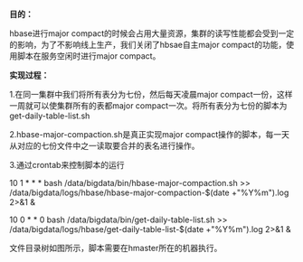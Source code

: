 **目的：**

hbase进行major compact的时候会占用大量资源，集群的读写性能都会受到一定的影响，为了不影响线上生产，我们关闭了hbsae自主major compact的功能，使用脚本在服务空闲时进行major compact。

**实现过程：**

1.在同一集群中我们将所有表分为七份，然后每天凌晨major compact一份，这样一周就可以使集群所有的表都major compact一次。将所有表分为七份的脚本为get-daily-table-list.sh

2.hbase-major-compaction.sh是真正实现major compact操作的脚本，每一天从对应的七份文件中之一读取要合并的表名进行操作。

3.通过crontab来控制脚本的运行

10 1 * * * bash /data/bigdata/bin/hbase-major-compaction.sh >> /data/bigdata/logs/hbase/hbase-major-compaction-$(date +"\%Y\%m").log 2>&1 &


10 0 * * 0 bash /data/bigdata/bin/get-daily-table-list.sh >> /data/bigdata/logs/hbase/get-daily-table-list-$(date +"\%Y\%m").log 2>&1 &

文件目录树如图所示，脚本需要在hmaster所在的机器执行。





